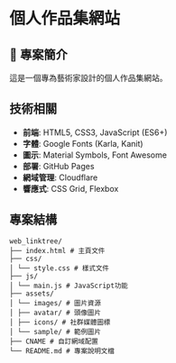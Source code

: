 # 個人作品集網站

## 📖 專案簡介

這是一個專為藝術家設計的個人作品集網站。

## 技術相關

- **前端**: HTML5, CSS3, JavaScript (ES6+)
- **字體**: Google Fonts (Karla, Kanit)
- **圖示**: Material Symbols, Font Awesome
- **部署**: GitHub Pages
- **網域管理**: Cloudflare
- **響應式**: CSS Grid, Flexbox

## 專案結構

```
web_linktree/
├── index.html # 主頁文件
├── css/
│ └── style.css # 樣式文件
├── js​​/
│ └── main.js # JavaScript功能
├── assets/
│ └── images/ # 圖片資源
│ ├── avatar/ # 頭像圖片
│ ├── icons/ # 社群媒體圖標
│ └── sample/ # 範例圖片
├── CNAME # 自訂網域配置
└── README.md # 專案說明文檔
```